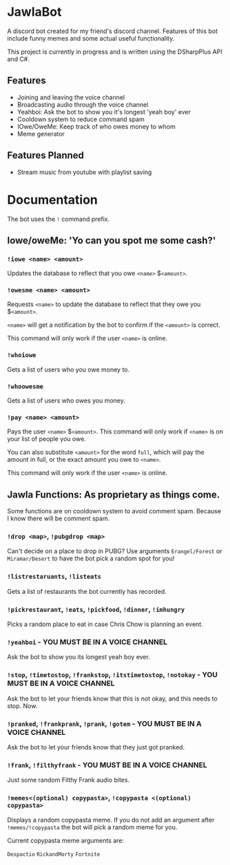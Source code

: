 # JawlaBot

A discord bot created for my friend's discord channel. Features of this bot include funny memes and some actual useful functionality. 

This project is currently in progress and is written using the DSharpPlus API and C#.

## Features

* Joining and leaving the voice channel
* Broadcasting audio through the voice channel
* Yeahboi: Ask the bot to show you it's longest 'yeah boy' ever
* Cooldown system to reduce command spam
* IOwe/OweMe: Keep track of who owes money to whom 
* Meme generator

## Features Planned

* Stream music from youtube with playlist saving

# Documentation

The bot uses the `!` command prefix.

## Iowe/oweMe: 'Yo can you spot me some cash?'

### `!iowe <name> <amount>` 

Updates the database to reflect that you owe `<name>` $`<amount>`.

### `!owesme <name> <amount>`

Requests `<name>` to update the database to reflect that they owe you $`<amount>`. 

`<name>` will get a notification by the bot to confirm if the `<amount>` is correct.

This command will only work if the user `<name>` is online.

### `!whoiowe`

Gets a list of users who you owe money to.

### `!whoowesme`

Gets a list of users who owes you money.

### `!pay <name> <amount>`

Pays the user `<name>` $`<amount>`. This command will only work if `<name>` is on your list of people you owe.

You can also substitute `<amount>` for the word `full`, which will pay the amount in full, or the exact amount you owe to `<name>`.

This command will only work if the user `<name>` is online.

## Jawla Functions: As proprietary as things come.

Some functions are on cooldown system to avoid comment spam. Because I know there will be comment spam.

### `!drop <map>`, `!pubgdrop <map>`

Can't decide on a place to drop in PUBG? Use arguments `Erangel/Forest` or `Miramar/Desert` to have the bot pick a random spot for you!

### `!listrestaruants`, `!listeats`

Gets a list of restaurants the bot currently has recorded.

### `!pickrestaurant`, `!eats`, `!pickfood`, `!dinner`, `!imhungry`

Picks a random place to eat in case Chris Chow is planning an event.

### `!yeahboi` - YOU MUST BE IN A VOICE CHANNEL

Ask the bot to show you its longest yeah boy ever. 

### `!stop`, `!timetostop`, `!frankstop`, `!itstimetostop`, `!notokay` - YOU MUST BE IN A VOICE CHANNEL

Ask the bot to let your friends know that this is not okay, and this needs to stop. Now.

### `!pranked`, `!frankprank`, `!prank`, `!gotem` - YOU MUST BE IN A VOICE CHANNEL

Ask the bot to let your friends know that they just got pranked.

### `!frank`, `!filthyfrank` - YOU MUST BE IN A VOICE CHANNEL

Just some random Filthy Frank audio bites.

### `!memes<(optional) copypasta>`, `!copypasta <(optional) copypasta>`

Displays a random copypasta meme. If you do not add an argument after `!memes/!copypasta` the bot will pick a random meme for you.

Current copypasta meme arguments are:

`Despactio`
`RickandMorty`
`Fortnite`

